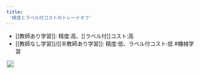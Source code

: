 ```yaml
---
title:
 '精度とラベル付コストのトレードオフ'
---
```


- [[教師あり学習]]: 精度:高、[[ラベル付]]コスト:高
- [[教師なし学習]]/[[半教師あり学習]]: 精度:低、ラベル付コスト:低
#機械学習
<img src='https://scrapbox.io/api/pages/blu3mo-public/情報科学の達人/icon' alt='情報科学の達人.icon' height="19.5"/>
